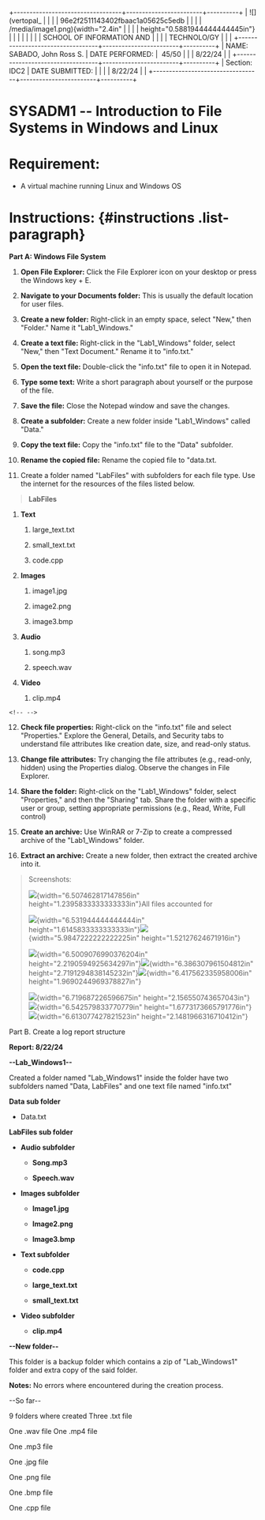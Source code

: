 +----------------------------------+------------------------+----------+
| ![](vertopal_                    |                        |          |
| 96e2f2511143402fbaac1a05625c5edb |                        |          |
| /media/image1.png){width="2.4in" |                        |          |
| height="0.5881944444444445in"}   |                        |          |
|                                  |                        |          |
| SCHOOL OF INFORMATION AND        |                        |          |
| TECHNOLO/GY                      |                        |          |
+----------------------------------+------------------------+----------+
| NAME: SABADO, John Ross S.       | DATE PERFORMED:        |  45/50   |
|                                  | 8/22/24                |          |
+----------------------------------+------------------------+----------+
| Section: IDC2                    | DATE SUBMITTED:        |          |
|                                  | 8/22/24                |          |
+----------------------------------+------------------------+----------+

# SYSADM1 -- Introduction to File Systems in Windows and Linux

# Requirement: 

-   A virtual machine running Linux and Windows OS

# Instructions:  {#instructions .list-paragraph}

**Part A: Windows File System**

1.  **Open File Explorer:** Click the File Explorer icon on your desktop
    or press the Windows key + E.

2.  **Navigate to your Documents folder:** This is usually the default
    location for user files.

3.  **Create a new folder:** Right-click in an empty space, select
    \"New,\" then \"Folder.\" Name it \"Lab1_Windows.\"

4.  **Create a text file:** Right-click in the \"Lab1_Windows\" folder,
    select \"New,\" then \"Text Document.\" Rename it to \"info.txt.\"

5.  **Open the text file:** Double-click the \"info.txt\" file to open
    it in Notepad.

6.  **Type some text:** Write a short paragraph about yourself or the
    purpose of the file.

7.  **Save the file:** Close the Notepad window and save the changes.

8.  **Create a subfolder:** Create a new folder inside \"Lab1_Windows\"
    called \"Data.\"

9.  **Copy the text file:** Copy the \"info.txt\" file to the \"Data\"
    subfolder.

10. **Rename the copied file:** Rename the copied file to \"data.txt.

11. Create a folder named \"LabFiles\" with subfolders for each file
    type. Use the internet for the resources of the files listed below.

> **LabFiles**

1.  **Text**

    1.  large_text.txt

    2.  small_text.txt

    3.  code.cpp

2.  **Images**

    1.  image1.jpg

    2.  image2.png

    3.  image3.bmp

3.  **Audio**

    1.  song.mp3

    2.  speech.wav

4.  **Video**

    1.  clip.mp4

```{=html}
<!-- -->
```
12. **Check file properties:** Right-click on the \"info.txt\" file and
    select \"Properties.\" Explore the General, Details, and Security
    tabs to understand file attributes like creation date, size, and
    read-only status.

13. **Change file attributes:** Try changing the file attributes (e.g.,
    read-only, hidden) using the Properties dialog. Observe the changes
    in File Explorer.

14. **Share the folder:** Right-click on the \"Lab1_Windows\" folder,
    select \"Properties,\" and then the \"Sharing\" tab. Share the
    folder with a specific user or group, setting appropriate
    permissions (e.g., Read, Write, Full control)

15. **Create an archive:** Use WinRAR or 7-Zip to create a compressed
    archive of the \"Lab1_Windows\" folder.

16. **Extract an archive:** Create a new folder, then extract the
    created archive into it.

> Screenshots:
>
> ![](vertopal_96e2f2511143402fbaac1a05625c5edb/media/image2.png){width="6.507462817147856in"
> height="1.2395833333333333in"}All files accounted for
>
> ![](vertopal_96e2f2511143402fbaac1a05625c5edb/media/image3.png){width="6.531944444444444in"
> height="1.6145833333333333in"}![](vertopal_96e2f2511143402fbaac1a05625c5edb/media/image4.png){width="5.9847222222222225in"
> height="1.52127624671916in"}
>
> ![](vertopal_96e2f2511143402fbaac1a05625c5edb/media/image5.png){width="6.5009076990376204in"
> height="2.2190594925634297in"}![](vertopal_96e2f2511143402fbaac1a05625c5edb/media/image6.png){width="6.386307961504812in"
> height="2.7191294838145232in"}![](vertopal_96e2f2511143402fbaac1a05625c5edb/media/image7.png){width="6.417562335958006in"
> height="1.9690244969378827in"}
>
> ![](vertopal_96e2f2511143402fbaac1a05625c5edb/media/image8.png){width="6.719687226596675in"
> height="2.156550743657043in"}![](vertopal_96e2f2511143402fbaac1a05625c5edb/media/image9.png){width="6.542579833770779in"
> height="1.6773173665791776in"}![](vertopal_96e2f2511143402fbaac1a05625c5edb/media/image10.png){width="6.613077427821523in"
> height="2.1481966316710412in"}

Part B. Create a log report structure

**Report: 8/22/24**

**\--Lab_Windows1\--**

Created a folder named "Lab_Windows1" inside the folder have two
subfolders named "Data, LabFiles" and one text file named "info.txt"

**Data sub folder**

-   Data.txt

**LabFiles sub folder**

-   **Audio subfolder**

    -   **Song.mp3**

    -   **Speech.wav**

-   **Images subfolder**

    -   **Image1.jpg**

    -   **Image2.png**

    -   **Image3.bmp**

-   **Text subfolder**

    -   **code.cpp**

    -   **large_text.txt**

    -   **small_text.txt**

-   **Video subfolder**

    -   **clip.mp4**

**\--New folder\--**

This folder is a backup folder which contains a zip of "Lab_Windows1"
folder and extra copy of the said folder.

**Notes:** No errors where encountered during the creation process.

\--So far\--

9 folders where created Three .txt file

One .wav file One .mp4 file

One .mp3 file

One .jpg file

One .png file

One .bmp file

One .cpp file
